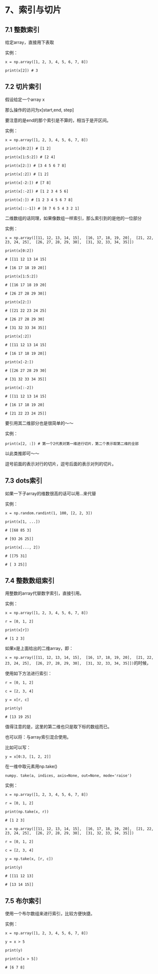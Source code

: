 # 7、索引与切片

## 7.1 整数索引

给定array，直接用下表取

实例：

`x = np.array([1, 2, 3, 4, 5, 6, 7, 8]) `

`print(x[2]) # 3`

## 7.2 切片索引

假设给定一个array x

那么操作的访问为x[start,end, step]

要注意的是end的那个索引是不算的，相当于是开区间。



实例：

`x = np.array([1, 2, 3, 4, 5, 6, 7, 8]) `

`print(x[0:2]) # [1 2] `

`print(x[1:5:2]) # [2 4] `

`print(x[2:]) # [3 4 5 6 7 8] `

`print(x[:2]) # [1 2] `

`print(x[-2:]) # [7 8] `

`print(x[:-2]) # [1 2 3 4 5 6] `

`print(x[:]) # [1 2 3 4 5 6 7 8] `

`print(x[::-1]) # [8 7 6 5 4 3 2 1]`



二维数组的话同理，如果像数组一样索引，那么索引到的是他的一位部分

实例：

`x = np.array([[11, 12, 13, 14, 15], 
              [16, 17, 18, 19, 20], 
              [21, 22, 23, 24, 25], 
              [26, 27, 28, 29, 30], 
              [31, 32, 33, 34, 35]])`

`print(x[0:2]) `

`# [[11 12 13 14 15] `

`# [16 17 18 19 20]]`



`print(x[1:5:2]) `

`# [[16 17 18 19 20] `

`# [26 27 28 29 30]]`



`print(x[2:]) `

`# [[21 22 23 24 25] `

`# [26 27 28 29 30] `

`# [31 32 33 34 35]]`



`print(x[:2]) `

`# [[11 12 13 14 15] `

`# [16 17 18 19 20]]`



`print(x[-2:]) `

`# [[26 27 28 29 30] `

`# [31 32 33 34 35]]`



`print(x[:-2]) `

`# [[11 12 13 14 15] `

`# [16 17 18 19 20] `

`# [21 22 23 24 25]]`



要引用其二维部分也是很简单的～～



实例：

`print(x[2, :]) # 第一个2代表对第一维进行切片，第二个表示取第二维的全部`

以此类推即可～～

逗号前面的表示对行的切片，逗号后面的表示对列的切片。



## 7.3 dots索引

如果一下子array的维数很高的话可以用...来代替

实例：

`x = np.random.randint(1, 100, [2, 2, 3])`

`print(x[1, ...]) `

`# [[68 85 3] `

`# [93 26 25]]`



`print(x[..., 2]) `

`# [[75 31] `

`# [ 3 25]]`

## 7.4 整数数组索引

用整数的array代替数字索引，直接引用。

实例：

`x = np.array([1, 2, 3, 4, 5, 6, 7, 8])`

`r = [0, 1, 2]`

`print(x[r])`

`# [1 2 3]`



如果x是上面给出的二维array，即：

`x = np.array([[11, 12, 13, 14, 15], 
              [16, 17, 18, 19, 20], 
              [21, 22, 23, 24, 25], 
              [26, 27, 28, 29, 30], 
              [31, 32, 33, 34, 35]])`的时候，

使用如下方法进行索引：

`r = [0, 1, 2]`

`c = [2, 3, 4]`

`y = x[r, c]`

`print(y)`

`# [13 19 25]`

值得注意的是，这里的第二维也只是取下标的数组而已。



也可以将：与array索引混合使用。

比如可以写：

`y = x[0:3, [1, 2, 2]]`



在一维中取元素用np.take()

`numpy. take(a, indices, axis=None, out=None, mode='raise')`

实例：

`x = np.array([1, 2, 3, 4, 5, 6, 7, 8])`

`r = [0, 1, 2]`

`print(np.take(x, r)) `

`# [1 2 3]`



`x = np.array([[11, 12, 13, 14, 15], 
              [16, 17, 18, 19, 20], 
              [21, 22, 23, 24, 25], 
              [26, 27, 28, 29, 30], 
              [31, 32, 33, 34, 35]])`

`r = [0, 1, 2]`

`c = [2, 3, 4]`

`y = np.take(x, [r, c])`

`print(y)`

`# [[11 12 13] `

`# [13 14 15]]`



## 7.5 布尔索引

使用一个布尔数组来进行索引，比较方便快捷。

实例：

`x = np.array([1, 2, 3, 4, 5, 6, 7, 8])`

`y = x > 5`

`print(y)`

`print(x[x > 5]) `

`# [6 7 8]`